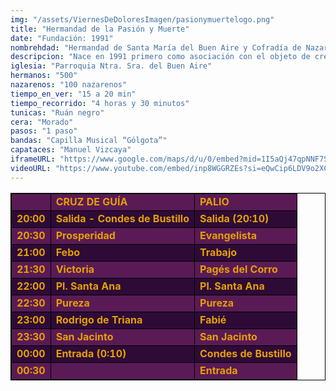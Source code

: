 ```yaml
---
img: "/assets/ViernesDeDoloresImagen/pasionymuertelogo.png"
title: "Hermandad de la Pasión y Muerte"
date: "Fundación: 1991"
nombrehdad: "Hermandad de Santa María del Buen Aire y Cofradía de Nazarenos del Santísimo Cristo de Pasión y Muerte, Resurrección de Ntro. Señor y Ntra. Sra. del Desconsuelo y Visitación"
descripcion: "Nace en 1991 primero como asociación con el objeto de crear una hermandad de silencio en Triana para recuperar devociones antiguas del barrio. En 2001 recibe el título de Agrupación Parroquial y se traslada a su sede actual.Casi diez años después, en enero de 2011 Monseñor Asenjo firma el decreto de erección canónica de la corporación como hermandad de penitencia y actuando la Estrella como madrina. Hace su estación de penitencia en la parroquia de Santa Ana."
iglesia: "Parroquia Ntra. Sra. del Buen Aire"
hermanos: "500"
nazarenos: "100 nazarenos"
tiempo_en_ver: "15 a 20 min"
tiempo_recorrido: "4 horas y 30 minutos"
tunicas: "Ruán negro"
cera: "Morado"
pasos: "1 paso"
bandas: "Capilla Musical “Gólgota”"
capataces: "Manuel Vizcaya"
iframeURL: "https://www.google.com/maps/d/u/0/embed?mid=1I5aQj47qpNNF7SPMc8ddracGXOdz8VM&ehbc=2E312F"
videoURL: "https://www.youtube.com/embed/inp8WGGRZEs?si=eQwCip6LDV9o2XCW"
---
```


<table class="recorrido" style="width: 100%; border-collapse: collapse; text-align: left; border: 1px solid black;">
  <tbody>
    <tr style="background-color: #5a1a55; color: #e5a000; font-weight: bold;">
      <td style="border: 1px solid black; text-align: center;"></td>
      <td style="border: 1px solid black;">CRUZ DE GUÍA</td>
      <td style="border: 1px solid black;">PALIO</td>
    </tr>
    <tr style="background-color: #2e0b37; color: #e5a000; font-weight: bold;">
      <td style="border: 1px solid black; text-align: center;">20:00</td>
      <td style="border: 1px solid black;">Salida - Condes de Bustillo</td>
      <td style="border: 1px solid black;">Salida (20:10)</td>
    </tr>
    <tr style="background-color: #5a1a55; color: #e5a000; font-weight: bold;">
      <td style="border: 1px solid black; text-align: center;">20:30</td>
      <td style="border: 1px solid black;">Prosperidad</td>
      <td style="border: 1px solid black;">Evangelista</td>
    </tr>
    <tr style="background-color: #2e0b37; color: #e5a000; font-weight: bold;">
      <td style="border: 1px solid black; text-align: center;">21:00</td>
      <td style="border: 1px solid black;">Febo</td>
      <td style="border: 1px solid black;">Trabajo</td>
    </tr>
    <tr style="background-color: #5a1a55; color: #e5a000; font-weight: bold;">
      <td style="border: 1px solid black; text-align: center;">21:30</td>
      <td style="border: 1px solid black;">Victoria</td>
      <td style="border: 1px solid black;">Pagés del Corro</td>
    </tr>
    <tr style="background-color: #2e0b37; color: #e5a000; font-weight: bold;">
      <td style="border: 1px solid black; text-align: center;">22:00</td>
      <td style="border: 1px solid black;">Pl. Santa Ana</td>
      <td style="border: 1px solid black;">Pl. Santa Ana</td>
    </tr>
    <tr style="background-color: #5a1a55; color: #e5a000; font-weight: bold;">
      <td style="border: 1px solid black; text-align: center;">22:30</td>
      <td style="border: 1px solid black;">Pureza</td>
      <td style="border: 1px solid black;">Pureza</td>
    </tr>
    <tr style="background-color: #2e0b37; color: #e5a000; font-weight: bold;">
      <td style="border: 1px solid black; text-align: center;">23:00</td>
      <td style="border: 1px solid black;">Rodrigo de Triana</td>
      <td style="border: 1px solid black;">Fabié</td>
    </tr>
    <tr style="background-color: #5a1a55; color: #e5a000; font-weight: bold;">
      <td style="border: 1px solid black; text-align: center;">23:30</td>
      <td style="border: 1px solid black;">San Jacinto</td>
      <td style="border: 1px solid black;">San Jacinto</td>
    </tr>
    <tr style="background-color: #2e0b37; color: #e5a000; font-weight: bold;">
      <td style="border: 1px solid black; text-align: center;">00:00</td>
      <td style="border: 1px solid black;">Entrada (0:10)</td>
      <td style="border: 1px solid black;">Condes de Bustillo</td>
    </tr>
    <tr style="background-color: #5a1a55; color: #e5a000; font-weight: bold;">
      <td style="border: 1px solid black; text-align: center;">00:30</td>
      <td style="border: 1px solid black;"></td>
      <td style="border: 1px solid black;">Entrada</td>
    </tr>
  </tbody>
</table>